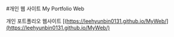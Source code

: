 #개인 웹 사이트 My Portfolio Web

개인 포트폴리오 웹사이트
[(https://leehyunbin0131.github.io/MyWeb/](https://leehyunbin0131.github.io/MyWeb/)
